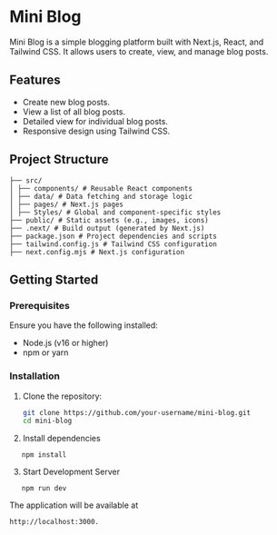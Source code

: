 # Mini Blog

Mini Blog is a simple blogging platform built with Next.js, React, and Tailwind CSS. It allows users to create, view, and manage blog posts.

## Features

- Create new blog posts.
- View a list of all blog posts.
- Detailed view for individual blog posts.
- Responsive design using Tailwind CSS.

## Project Structure

```
├── src/
│ ├── components/ # Reusable React components
│ ├── data/ # Data fetching and storage logic
│ ├── pages/ # Next.js pages
│ ├── Styles/ # Global and component-specific styles
├── public/ # Static assets (e.g., images, icons)
├── .next/ # Build output (generated by Next.js)
├── package.json # Project dependencies and scripts
├── tailwind.config.js # Tailwind CSS configuration
├── next.config.mjs # Next.js configuration
```

## Getting Started

### Prerequisites

Ensure you have the following installed:

- Node.js (v16 or higher)
- npm or yarn

### Installation

1. Clone the repository:

   ```bash
   git clone https://github.com/your-username/mini-blog.git
   cd mini-blog

   ```

2. Install dependencies

```
   npm install
```

3. Start Development Server

```
   npm run dev
```

The application will be available at

```
http://localhost:3000.
```
